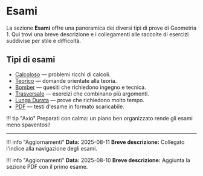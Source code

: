 <!-- Changelog: corretta la data dell'aggiornamento relativo alla sezione PDF. -->

# Esami

La sezione **Esami** offre una panoramica dei diversi tipi di prove di Geometria 1. Qui trovi una breve descrizione e i collegamenti alle raccolte di esercizi suddivise per stile e difficoltà.

## Tipi di esami

- [Calcoloso](calcoloso/index.md) — problemi ricchi di calcoli.
- [Teorico](teorico/index.md) — domande orientate alla teoria.
- [Bomber](bomber/index.md) — quesiti che richiedono ingegno e tecnica.
- [Trasversale](trasversale/index.md) — esercizi che combinano più argomenti.
- [Lunga Durata](lunga-durata/index.md) — prove che richiedono molto tempo.
- [PDF](pdf/index.md) — testi d'esame in formato scaricabile.

!!! tip "Axio"
    Preparati con calma: un piano ben organizzato rende gli esami meno spaventosi!

---

!!! info "Aggiornamenti"
    **Data:** 2025-08-11
    **Breve descrizione:** Collegato l'indice alla navigazione degli esami.

!!! info "Aggiornamenti"
    **Data:** 2025-08-10
    **Breve descrizione:** Aggiunta la sezione PDF con il primo esame.
